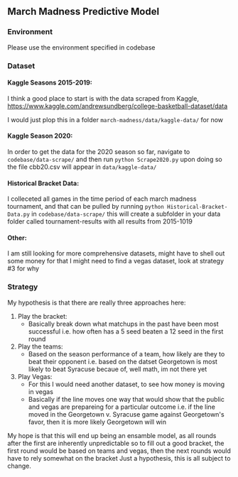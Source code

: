 ## March Madness Predictive Model

### Environment

Please use the environment specified in codebase

### Dataset

#### Kaggle Seasons 2015-2019:
I think a good place to start is with the data scraped from Kaggle, 
https://www.kaggle.com/andrewsundberg/college-basketball-dataset/data

I would just plop this in a folder `march-madness/data/kaggle-data/` for now

#### Kaggle Season 2020:
In order to get the data for the 2020 season so far, navigate to `codebase/data-scrape/` 
and then run `python Scrape2020.py` upon doing so the file cbb20.csv will appear in `data/kaggle-data/`

#### Historical Bracket Data:
I colleceted all games in the time period of each march madness tournament, and that can be pulled by running `python Historical-Bracket-Data.py` in `codebase/data-scrape/` this will create a subfolder in your data folder called tournament-results with all results from 2015-1019

#### Other:
I am still looking for more comprehensive datasets, might have to shell out some money for that
I might need to find a vegas dataset, look at strategy #3 for why

### Strategy

My hypothesis is that there are really three approaches here:

1) Play the bracket:
    - Basically break down what matchups in the past have been most successful 
    i.e. how often has a 5 seed beaten a 12 seed in the first round
2) Play the teams:
    - Based on the season performance of a team, how likely are they to beat their opponent
    i.e. based on the datset Georgetown is most likely to beat Syracuse becaue of, well math, im not there yet
3) Play Vegas:
    - For this I would need another dataset, to see how money is moving in vegas
    - Basically if the line moves one way that would show that the public and vegas are prepareing for a particular outcome
    i.e. if the line moved in the Georgetown v. Syracuse game against Georgetown's favor, then it is more likely Georgetown will win

My hope is that this will end up being an ensamble model, as all rounds after the first are inherently unpredictable
so to fill out a good bracket, the first round would be based on teams and vegas, then the next rounds would have to rely somewhat on the bracket
Just a hypothesis, this is all subject to change.
